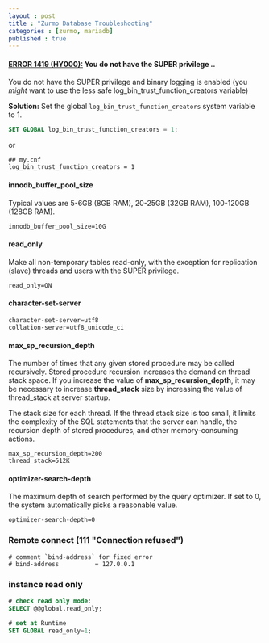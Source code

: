 ```yaml
---
layout : post
title : "Zurmo Database Troubleshooting"
categories : [zurmo, mariadb]
published : true
---
```


#### [ERROR 1419 (HY000):][1]  You do not have the SUPER privilege ..
You do not have the SUPER privilege and
binary logging is enabled (you *might* want to use the less safe
log_bin_trust_function_creators variable)

**Solution:** Set the global `log_bin_trust_function_creators` system variable to 1.

```sql
SET GLOBAL log_bin_trust_function_creators = 1;
```
or
```
## my.cnf
log_bin_trust_function_creators = 1
```

#### innodb_buffer_pool_size
Typical values are 5-6GB (8GB RAM), 20-25GB (32GB RAM), 100-120GB (128GB RAM).

```
innodb_buffer_pool_size=10G
```

#### read_only
Make all non-temporary tables read-only, with the exception for replication (slave) threads and users with the SUPER privilege.

```
read_only=ON
```

#### character-set-server

```
character-set-server=utf8
collation-server=utf8_unicode_ci
```

#### max_sp_recursion_depth
The number of times that any given stored procedure may be called recursively. Stored procedure recursion increases the demand on thread stack space. If you increase the value of **max_sp_recursion_depth**, it may be necessary to increase **thread_stack** size by increasing the value of thread_stack at server startup.

The stack size for each thread.  If the thread stack size is too small,
it limits the complexity of the SQL statements that the server can handle,
the recursion depth of stored procedures, and other memory-consuming actions.

```
max_sp_recursion_depth=200
thread_stack=512K
```

#### optimizer-search-depth
The maximum depth of search performed by the query optimizer.
If set to 0, the system automatically picks a reasonable value.

```
optimizer-search-depth=0
```

### Remote connect  (111 "Connection refused")
```
# comment `bind-address` for fixed error
# bind-address          = 127.0.0.1  
```

### instance read only
```sql
# check read only mode:
SELECT @@global.read_only;
```

```sql
# set at Runtime
SET GLOBAL read_only=1;
```

[1]: https://stackoverflow.com/questions/56389698/why-super-privileges-are-disabled-when-binary-logging-option-is-on
 "ERROR 1419 (HY000)"
